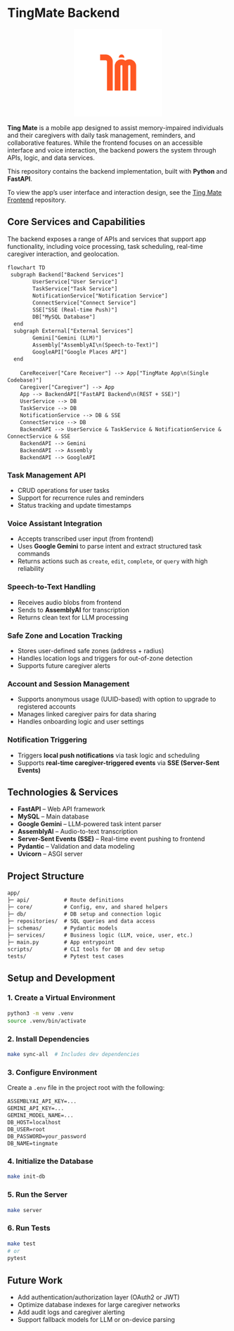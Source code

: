 # TingMate Backend

<p align="center">
  <img src="logo.png" alt="Logo" width="200">
</p>

<!-- TODO: Add architecture diagram (optional) -->

**Ting Mate** is a mobile app designed to assist memory-impaired individuals and their caregivers with daily task management, reminders, and collaborative features. While the frontend focuses on an accessible interface and voice interaction, the backend powers the system through APIs, logic, and data services.

This repository contains the backend implementation, built with **Python** and **FastAPI**.

To view the app’s user interface and interaction design, see the [Ting Mate Frontend](https://vivi2393142.github.io/ting-mate-backend/) repository.

## Core Services and Capabilities

The backend exposes a range of APIs and services that support app functionality, including voice processing, task scheduling, real-time caregiver interaction, and geolocation.

```mermaid
flowchart TD
 subgraph Backend["Backend Services"]
        UserService["User Service"]
        TaskService["Task Service"]
        NotificationService["Notification Service"]
        ConnectService["Connect Service"]
        SSE["SSE (Real-time Push)"]
        DB["MySQL Database"]
  end
  subgraph External["External Services"]
        Gemini["Gemini (LLM)"]
        Assembly["AssemblyAI\n(Speech-to-Text)"]
        GoogleAPI["Google Places API"]
  end

    CareReceiver["Care Receiver"] --> App["TingMate App\n(Single Codebase)"]
    Caregiver["Caregiver"] --> App
    App --> BackendAPI["FastAPI Backend\n(REST + SSE)"]
    UserService --> DB
    TaskService --> DB
    NotificationService --> DB & SSE
    ConnectService --> DB
    BackendAPI --> UserService & TaskService & NotificationService & ConnectService & SSE
    BackendAPI --> Gemini
    BackendAPI --> Assembly
    BackendAPI --> GoogleAPI
```

### Task Management API

- CRUD operations for user tasks
- Support for recurrence rules and reminders
- Status tracking and update timestamps

### Voice Assistant Integration

- Accepts transcribed user input (from frontend)
- Uses **Google Gemini** to parse intent and extract structured task commands
- Returns actions such as `create`, `edit`, `complete`, or `query` with high reliability

### Speech-to-Text Handling

- Receives audio blobs from frontend
- Sends to **AssemblyAI** for transcription
- Returns clean text for LLM processing

### Safe Zone and Location Tracking

- Stores user-defined safe zones (address + radius)
- Handles location logs and triggers for out-of-zone detection
- Supports future caregiver alerts

### Account and Session Management

- Supports anonymous usage (UUID-based) with option to upgrade to registered accounts
- Manages linked caregiver pairs for data sharing
- Handles onboarding logic and user settings

### Notification Triggering

- Triggers **local push notifications** via task logic and scheduling
- Supports **real-time caregiver-triggered events** via **SSE (Server-Sent Events)**

## Technologies & Services

- **FastAPI** – Web API framework
- **MySQL** – Main database
- **Google Gemini** – LLM-powered task intent parser
- **AssemblyAI** – Audio-to-text transcription
- **Server-Sent Events (SSE)** – Real-time event pushing to frontend
- **Pydantic** – Validation and data modeling
- **Uvicorn** – ASGI server

## Project Structure

```
app/
├─ api/           # Route definitions
├─ core/          # Config, env, and shared helpers
├─ db/            # DB setup and connection logic
├─ repositories/  # SQL queries and data access
├─ schemas/       # Pydantic models
├─ services/      # Business logic (LLM, voice, user, etc.)
├─ main.py        # App entrypoint
scripts/          # CLI tools for DB and dev setup
tests/            # Pytest test cases
```

## Setup and Development

### 1. Create a Virtual Environment

```bash
python3 -m venv .venv
source .venv/bin/activate
```

### 2. Install Dependencies

```bash
make sync-all  # Includes dev dependencies
```

### 3. Configure Environment

Create a `.env` file in the project root with the following:

```env
ASSEMBLYAI_API_KEY=...
GEMINI_API_KEY=...
GEMINI_MODEL_NAME=...
DB_HOST=localhost
DB_USER=root
DB_PASSWORD=your_password
DB_NAME=tingmate
```

### 4. Initialize the Database

```bash
make init-db
```

### 5. Run the Server

```bash
make server
```

### 6. Run Tests

```bash
make test
# or
pytest
```

## Future Work

<!-- TODO -->

- Add authentication/authorization layer (OAuth2 or JWT)
- Optimize database indexes for large caregiver networks
- Add audit logs and caregiver alerting
- Support fallback models for LLM or on-device parsing

